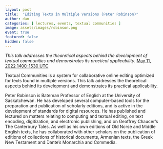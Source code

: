 ```yaml
---
layout: post
title:  "Editing Texts in Multiple Versions (Peter Robinson)"
author: dan
categories: [ lectures, events, textual communities ]
image: assets/images/robinson.png
event: true
featured: false
hidden: false
---
```


<i>This talk addresses the theoretical aspects behind the development of textual communities and demonstrates its practical applicability.</i> [May 11, 2022 1400-1530 UTC](https://www.timeanddate.com/worldclock/meetingdetails.html?year=2022&month=5&day=11&hour=14&min=0&sec=0&p1=137&p2=75&p3=179&p4=136&p5=195&p6=53&p7=771&p8=196&p9=240&p10=264)

Textual Communities is a system for collaborative online editing optimized for texts found in multiple versions. This talk addresses the theoretical aspects behind its development and demonstrates its practical applicability.

Peter Robinson is Bateman Professor of English at the University of Saskatchewan. He has developed several computer-based tools for the preparation and publication of scholarly editions, and is active in the development of standards for digital resources. He has published and lectured on matters relating to computing and textual editing, on text encoding, digitization, and electronic publishing, and on Geoffrey Chaucer’s The Canterbury Tales. As well as his own editions of Old Norse and Middle English texts, he has collaborated with other scholars on the publication of editions of collections of historical documents, Armenian texts, the Greek New Testament and Dante’s Monarchia and Commedia.